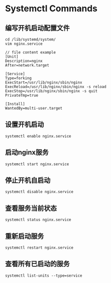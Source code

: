 # Systemctl Commands
## 编写开机启动配置文件
```
cd /lib/systemd/system/
vim nginx.service

// file content example
[Unit]
Description=nginx
After=network.target
  
[Service]
Type=forking
ExecStart=/usr/lib/nginx/sbin/nginx
ExecReload=/usr/lib/nginx/sbin/nginx -s reload
ExecStop=/usr/lib/nginx/sbin/nginx -s quit
PrivateTmp=true
  
[Install]
WantedBy=multi-user.target
```

## 设置开机启动
```
systemctl enable nginx.service
```

## 启动nginx服务
```
systemctl start nginx.service
```

## 停止开机自启动
```
systemctl disable nginx.service
```

## 查看服务当前状态
```
systemctl status nginx.service
```

## 重新启动服务
```
systemctl restart nginx.service
```

## 查看所有已启动的服务
```
systemctl list-units --type=service
```